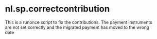 # nl.sp.correctcontribution
This is a runonce script to fix the contributions. The payment instruments are not set correctly and the migrated payment has moved to the wrong date
